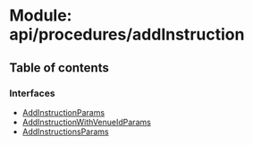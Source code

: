 # Module: api/procedures/addInstruction

## Table of contents

### Interfaces

- [AddInstructionParams](../wiki/api.procedures.addInstruction.AddInstructionParams)
- [AddInstructionWithVenueIdParams](../wiki/api.procedures.addInstruction.AddInstructionWithVenueIdParams)
- [AddInstructionsParams](../wiki/api.procedures.addInstruction.AddInstructionsParams)
